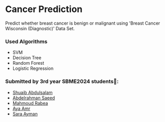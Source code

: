 # Cancer Prediction
Predict whether breast cancer is benign or malignant using 'Breast Cancer Wisconsin (Diagnostic)' Data Set.

### Used Algorithms
- SVM
- Decision Tree
- Random Forest
- Logistic Regression

<div id='team'>
  
### Submitted by 3rd year SBME2024 students💉:
* [Shuaib Abdulsalam](https://github.com/ShuaibSaleh)
* [Abdelrahman Saeed](https://github.com/Abdelrahman-Yousef) 
* [Mahmoud Rabea](https://github.com/MahmoudRabea13)
* [Aya Amr](https://github.com/ayaamrr) 
* [Sara Ayman](https://github.com/SaraElwatany) 
</div>
